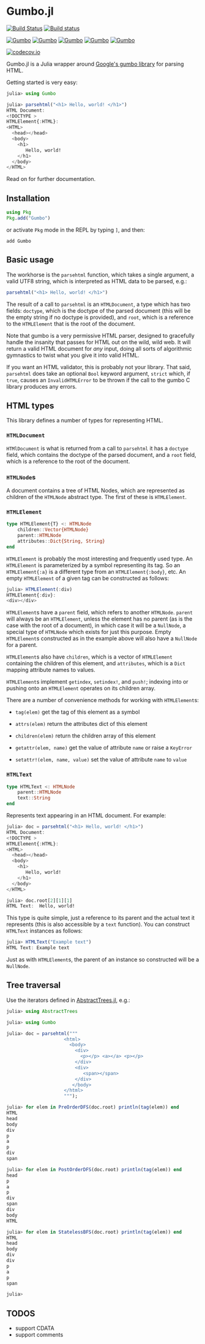 # Gumbo.jl

[![Build Status](https://travis-ci.org/JuliaWeb/Gumbo.jl.svg?branch=master)](https://travis-ci.org/JuliaWeb/Gumbo.jl)
[![Build status](https://ci.appveyor.com/api/projects/status/5y5hh4lv0wgw4i12?svg=true)](https://ci.appveyor.com/project/porterjamesj/gumbo-jl)

[![Gumbo](http://pkg.julialang.org/badges/Gumbo_0.3.svg)](http://pkg.julialang.org/?pkg=Gumbo)
[![Gumbo](http://pkg.julialang.org/badges/Gumbo_0.4.svg)](http://pkg.julialang.org/?pkg=Gumbo)
[![Gumbo](http://pkg.julialang.org/badges/Gumbo_0.5.svg)](http://pkg.julialang.org/?pkg=Gumbo)
[![Gumbo](http://pkg.julialang.org/badges/Gumbo_0.6.svg)](http://pkg.julialang.org/?pkg=Gumbo)
[![Gumbo](http://pkg.julialang.org/badges/Gumbo_0.7.svg)](http://pkg.julialang.org/?pkg=Gumbo)

[![codecov.io](http://codecov.io/github/JuliaWeb/Gumbo.jl/coverage.svg?branch=master)](http://codecov.io/github/JuliaWeb/Gumbo.jl?branch=master)

Gumbo.jl is a Julia wrapper around
[Google's gumbo library](https://github.com/google/gumbo-parser) for
parsing HTML.

Getting started is very easy:


```julia
julia> using Gumbo

julia> parsehtml("<h1> Hello, world! </h1>")
HTML Document:
<!DOCTYPE >
HTMLElement{:HTML}:
<HTML>
  <head></head>
  <body>
    <h1>
       Hello, world!
    </h1>
  </body>
</HTML>
```

Read on for further documentation.

## Installation

```jl
using Pkg
Pkg.add("Gumbo")
```

or activate `Pkg` mode in the REPL by typing `]`, and then:

```
add Gumbo
```

## Basic usage

The workhorse is the `parsehtml` function, which takes a single
argument, a valid UTF8 string, which is interpreted as HTML data to be
parsed, e.g.:

```julia
parsehtml("<h1> Hello, world! </h1>")
```

The result of a call to `parsehtml` is an `HTMLDocument`, a type which
has two fields: `doctype`, which is the doctype of the parsed document
(this will be the empty string if no doctype is provided), and `root`,
which is a reference to the `HTMLElement` that is the root of the
document.

Note that gumbo is a very permissive HTML parser, designed to
gracefully handle the insanity that passes for HTML out on the wild,
wild web. It will return a valid HTML document for *any* input, doing
all sorts of algorithmic gymnastics to twist what you give it into
valid HTML.

If you want an HTML validator, this is probably not your library. That
said, `parsehtml` does take an optional `Bool` keyword argument,
`strict` which, if `true`, causes an `InvalidHTMLError` to be thrown
if the call to the gumbo C library produces any errors.

## HTML types

This library defines a number of types for representing HTML.

### `HTMLDocument`

`HTMlDocument` is what is returned from a call to `parsehtml` it has a
`doctype` field, which contains the doctype of the parsed document,
and a `root` field, which is a reference to the root of the document.

### `HTMLNode`s

A document contains a tree of HTML Nodes, which are represented as
children of the `HTMLNode` abstract type. The first of these is
`HTMLElement`.

### `HTMLElement`

```julia
type HTMLElement{T} <: HTMLNode
    children::Vector{HTMLNode}
    parent::HTMLNode
    attributes::Dict{String, String}
end
```

`HTMLElement` is probably the most interesting and frequently used
type. An `HTMLElement` is parameterized by a symbol representing its
tag. So an `HTMLElement{:a}` is a different type from an
`HTMLElement{:body}`, etc. An empty `HTMLElement` of a given tag can be
constructed as follows:

```julia
julia> HTMLElement(:div)
HTMLElement{:div}:
<div></div>
```

`HTMLElement`s have a `parent` field, which refers to another
`HTMLNode`. `parent` will always be an `HTMLElement`, unless the
element has no parent (as is the case with the root of a document), in
which case it will be a `NullNode`, a special type of `HTMLNode` which
exists for just this purpose. Empty `HTMLElement`s constructed as in
the example above will also have a `NullNode` for a parent.

`HTMLElement`s also have `children`, which is a vector of
`HTMLElement` containing the children of this element, and
`attributes`, which is a `Dict` mapping attribute names to values.

`HTMLElement`s implement `getindex`, `setindex!`, and `push!`;
indexing into or pushing onto an `HTMLElement` operates on its
children array.

There are a number of convenience methods for working with `HTMLElement`s:

- `tag(elem)`
  get the tag of this element as a symbol

- `attrs(elem)`
  return the attributes dict of this element

- `children(elem)`
   return the children array of this element

- `getattr(elem, name)`
  get the value of attribute `name` or raise a `KeyError`

- `setattr!(elem, name, value)`
  set the value of attribute `name` to `value`

### `HTMLText`

```jl
type HTMLText <: HTMLNode
    parent::HTMLNode
    text::String
end
```

Represents text appearing in an HTML document. For example:

```julia
julia> doc = parsehtml("<h1> Hello, world! </h1>")
HTML Document:
<!DOCTYPE >
HTMLElement{:HTML}:
<HTML>
  <head></head>
  <body>
    <h1>
       Hello, world!
    </h1>
  </body>
</HTML>

julia> doc.root[2][1][1]
HTML Text:  Hello, world!
```

This type is quite simple, just a reference to its parent and the
actual text it represents (this is also accessible by a `text`
function). You can construct `HTMLText` instances as follows:

```jl
julia> HTMLText("Example text")
HTML Text: Example text
```

Just as with `HTMLElement`s, the parent of an instance so constructed
will be a `NullNode`.


## Tree traversal

Use the iterators defined in
[AbstractTrees.jl](https://github.com/Keno/AbstractTrees.jl/), e.g.:

```julia
julia> using AbstractTrees

julia> using Gumbo

julia> doc = parsehtml("""
                     <html>
                       <body>
                         <div>
                           <p></p> <a></a> <p></p>
                         </div>
                         <div>
                            <span></span>
                         </div>
                        </body>
                     </html>
                     """);

julia> for elem in PreOrderDFS(doc.root) println(tag(elem)) end
HTML
head
body
div
p
a
p
div
span

julia> for elem in PostOrderDFS(doc.root) println(tag(elem)) end
head
p
a
p
div
span
div
body
HTML

julia> for elem in StatelessBFS(doc.root) println(tag(elem)) end
HTML
head
body
div
div
p
a
p
span

julia>
```

## TODOS

- support CDATA
- support comments

